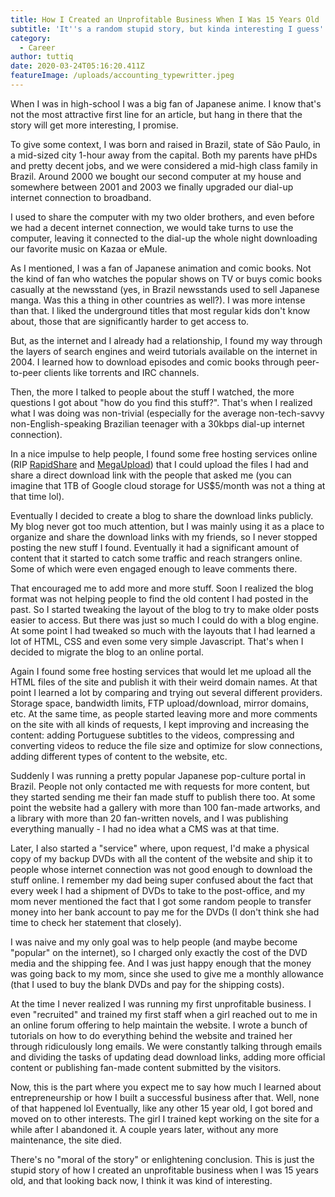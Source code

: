 ```yaml
---
title: How I Created an Unprofitable Business When I Was 15 Years Old
subtitle: 'It''s a random stupid story, but kinda interesting I guess'
category:
  - Career
author: tuttiq
date: 2020-03-24T05:16:20.411Z
featureImage: /uploads/accounting_typewritter.jpeg
---
```

When I was in high-school I was a big fan of Japanese anime. I know that's not the most attractive first line for an article, but hang in there that the story will get more interesting, I promise.

To give some context, I was born and raised in Brazil, state of São Paulo, in a mid-sized city 1-hour away from the capital. Both my parents have pHDs and pretty decent jobs, and we were considered a mid-high class family in Brazil. Around 2000 we bought our second computer at my house and somewhere between 2001 and 2003 we finally upgraded our dial-up internet connection to broadband.

I used to share the computer with my two older brothers, and even before we had a decent internet connection, we would take turns to use the computer, leaving it connected to the dial-up the whole night downloading our favorite music on Kazaa or eMule.

As I mentioned, I was a fan of Japanese animation and comic books. Not the kind of fan who watches the popular shows on TV or buys comic books casually at the newsstand (yes, in Brazil newsstands used to sell Japanese manga. Was this a thing in other countries as well?). I was more intense than that. I liked the underground titles that most regular kids don't know about, those that are significantly harder to get access to.

But, as the internet and I already had a relationship, I found my way through the layers of search engines and weird tutorials available on the internet in 2004. I learned how to download episodes and comic books through peer-to-peer clients like torrents and IRC channels.

Then, the more I talked to people about the stuff I watched, the more questions I got about "how do you find this stuff?". That's when I realized what I was doing was non-trivial (especially for the average non-tech-savvy non-English-speaking Brazilian teenager with a 30kbps dial-up internet connection).

In a nice impulse to help people, I found some free hosting services online (RIP [RapidShare](https://en.wikipedia.org/wiki/RapidShare) and [MegaUpload](https://en.wikipedia.org/wiki/Megaupload)) that I could upload the files I had and share a direct download link with the people that asked me (you can imagine that 1TB of Google cloud storage for US$5/month was not a thing at that time lol).

Eventually I decided to create a blog to share the download links publicly. My blog never got too much attention, but I was mainly using it as a place to organize and share the download links with my friends, so I never stopped posting the new stuff I found. Eventually it had a significant amount of content that it started to catch some traffic and reach strangers online. Some of which were even engaged enough to leave comments there.

That encouraged me to add more and more stuff. Soon I realized the blog format was not helping people to find the old content I had posted in the past. So I started tweaking the layout of the blog to try to make older posts easier to access. But there was just so much I could do with a blog engine. At some point I had tweaked so much with the layouts that I had learned a lot of HTML, CSS and even some very simple Javascript. That's when I decided to migrate the blog to an online portal.

Again I found some free hosting services that would let me upload all the HTML files of the site and publish it with their weird domain names. At that point I learned a lot by comparing and trying out several different providers. Storage space, bandwidth limits, FTP upload/download, mirror domains, etc. At the same time, as people started leaving more and more comments on the site with all kinds of requests, I kept improving and increasing the content: adding Portuguese subtitles to the videos, compressing and converting videos to reduce the file size and optimize for slow connections, adding different types of content to the website, etc.

Suddenly I was running a pretty popular Japanese pop-culture portal in Brazil. People not only contacted me with requests for more content, but they started sending me their fan made stuff to publish there too. At some point the website had a gallery with more than 100 fan-made artworks, and a library with more than 20 fan-written novels, and I was publishing everything manually - I had no idea what a CMS was at that time.

Later, I also started a "service" where, upon request, I'd make a physical copy of my backup DVDs with all the content of the website and ship it to people whose internet connection was not good enough to download the stuff online. I remember my dad being super confused about the fact that every week I had a shipment of DVDs to take to the post-office, and my mom never mentioned the fact that I got some random people to transfer money into her bank account to pay me for the DVDs (I don't think she had time to check her statement that closely).

I was naive and my only goal was to help people (and maybe become "popular" on the internet), so I charged only exactly the cost of the DVD media and the shipping fee. And I was just happy enough that the money was going back to my mom, since she used to give me a monthly allowance (that I used to buy the blank DVDs and pay for the shipping costs).

At the time I never realized I was running my first unprofitable business. I even "recruited" and trained my first staff when a girl reached out to me in an online forum offering to help maintain the website. I wrote a bunch of tutorials on how to do everything behind the website and trained her through ridiculously long emails. We were constantly talking through emails and dividing the tasks of updating dead download links, adding more official content or publishing fan-made content submitted by the visitors.

Now, this is the part where you expect me to say how much I learned about entrepreneurship or how I built a successful business after that. Well, none of that happened lol Eventually, like any other 15 year old, I got bored and moved on to other interests. The girl I trained kept working on the site for a while after I abandoned it. A couple years later, without any more maintenance, the site died.

There's no "moral of the story" or enlightening conclusion. This is just the stupid story of how I created an unprofitable business when I was 15 years old, and that looking back now, I think it was kind of interesting.
